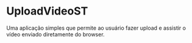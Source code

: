 UploadVideoST
=============

Uma aplicação simples que permite ao usuário fazer upload e assistir o vídeo enviado diretamente do browser.
